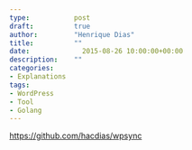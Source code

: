 ```yaml
---
type:           post
draft:          true
author:         "Henrique Dias"
title:          ""
date:	          2015-08-26 10:00:00+00:00
description:    ""
categories:
- Explanations
tags:
- WordPress
- Tool
- Golang
---
```


https://github.com/hacdias/wpsync
